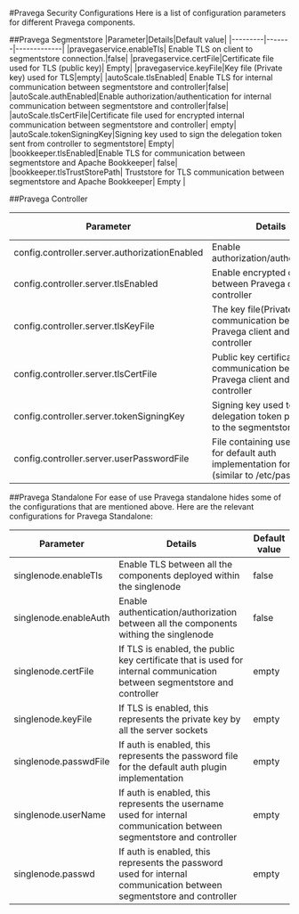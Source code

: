 <!--
Copyright (c) 2017 Dell Inc., or its subsidiaries. All Rights Reserved.

Licensed under the Apache License, Version 2.0 (the "License");
you may not use this file except in compliance with the License.
You may obtain a copy of the License at

    http://www.apache.org/licenses/LICENSE-2.0
-->
#Pravega Security Configurations
Here is a list of configuration parameters for different Pravega components.

##Pravega Segmentstore
|Parameter|Details|Default value|
|---------|-------|-------------|
|pravegaservice.enableTls| Enable TLS on client to segmentstore connection.|false|
|pravegaservice.certFile|Certificate file used for TLS (public key)| Empty|
|pravegaservice.keyFile|Key file (Private key) used for TLS|empty|
|autoScale.tlsEnabled| Enable TLS for internal communication between segmentstore and controller|false|
|autoScale.authEnabled|Enable authorization/authentication for internal communication  between segmentstore and controller|false|
|autoScale.tlsCertFile|Certificate file used for encrypted internal communication between segmentstore and controller| empty|
|autoScale.tokenSigningKey|Signing key used to sign the delegation token sent from controller to segmentstore| Empty|
|bookkeeper.tlsEnabled|Enable TLS for communication between segmentstore and Apache Bookkeeper| false|
|bookkeeper.tlsTrustStorePath| Truststore for TLS communication between segmentstore and Apache Bookkeeper| Empty |

##Pravega Controller

|Parameter|Details|Default value|
|---------|-------|-------------|
|config.controller.server.authorizationEnabled|Enable authorization/authentication| false|
|config.controller.server.tlsEnabled|Enable encrypted channel between Pravega client and controller|false|
|config.controller.server.tlsKeyFile|The key file(Private key) for communication between Pravega client and controller|empty|
|config.controller.server.tlsCertFile|Public key certificate for communication between Pravega client and controller|empty|
|config.controller.server.tokenSigningKey|Signing key used to sign the delegation token passed on to the segmentstore|empty|
|config.controller.server.userPasswordFile|File containing user details for default auth implementation for Pravega (similar to /etc/passwd)|empty|
   
##Pravega Standalone
For ease of use Pravega standalone hides some of the configurations that are mentioned above. Here are the relevant configurations for Pravega Standalone:

|Parameter|Details|Default value|
|---------|-------|-------------|
|singlenode.enableTls|Enable TLS between all the components deployed within the singlenode| false|
|singlenode.enableAuth|Enable authentication/authorization between all the components withing the singlenode |false|
|singlenode.certFile|If TLS is enabled, the public key certificate that is used for internal communication between segmentstore and controller|empty|
|singlenode.keyFile|If TLS is enabled, this represents the private key by all the server sockets| empty|
|singlenode.passwdFile|If auth is enabled, this represents the password file for the default auth plugin implementation|empty|
|singlenode.userName|If auth is enabled, this represents the username used for internal communication between segmentstore and controller|empty|
|singlenode.passwd|If auth is enabled, this represents the password used for internal communication between segmentstore and controller|empty|
